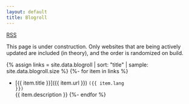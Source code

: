 ```yaml
---
layout: default
title: Blogroll
---
```


<a href="/blogroll.xml" class="">RSS</a>

This page is under construction. Only websites that are being actively updated are included (in theory), and the order is randomized on build.

{% assign links = site.data.blogroll | sort: "title" | sample: site.data.blogroll.size %}
{%- for item in links %}
- [{{ item.title }}]({{ item.url }}) <code class="smol">({{ item.lang }})</code>    
  {{ item.description }}
{%- endfor %}
